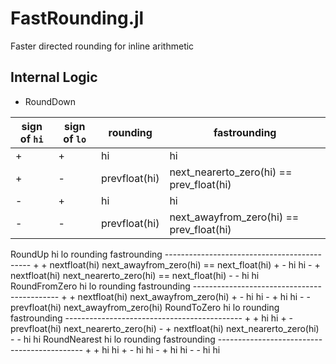 # FastRounding.jl
Faster directed rounding for inline arithmetic


## Internal Logic

* RoundDown

| sign of `hi` | sign of `lo`  | rounding       |    fastrounding      |
|----|-----|----------------|----------------------|
| +  | +   | hi             | hi |
| +  | -   | prevfloat(hi)  | next_nearerto_zero(hi) == prev_float(hi) |
| -  | +   | hi             | hi |
| -  | -   | prevfloat(hi)  | next_awayfrom_zero(hi) == prev_float(hi) |

RoundUp
       hi  lo  rounding        fastrounding
       --------------------------------------------
       +   +   nextfloat(hi)   next_awayfrom_zero(hi) == next_float(hi)
       +   -   hi              hi
       -   +   nextfloat(hi)   next_nearerto_zero(hi) == next_float(hi)
       -   -   hi              hi
       RoundFromZero
       hi  lo  rounding        fastrounding
       --------------------------------------------
       +   +   nextfloat(hi)   next_awayfrom_zero(hi)
       +   -   hi              hi
       -   +   hi              hi
       -   -   prevfloat(hi)   next_awayfrom_zero(hi)
       RoundToZero
       hi  lo  rounding        fastrounding
       --------------------------------------------
       +   +   hi              hi
       +   -   prevfloat(hi)   next_nearerto_zero(hi)
       -   +   nextfloat(hi)   next_nearerto_zero(hi)
       -   -   hi              hi
      RoundNearest
       hi  lo  rounding        fastrounding
       --------------------------------------------
       +   +   hi              hi
       +   -   hi              hi
       -   +   hi              hi
       -   -   hi              hi
